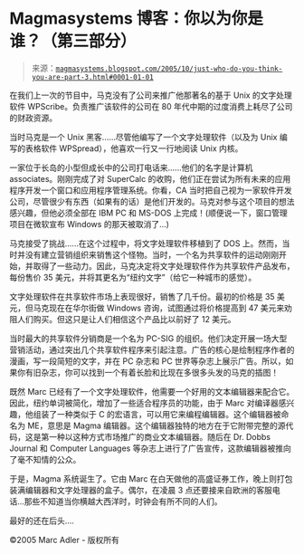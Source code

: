 <!--yml

分类：未分类

日期：2024-05-18 05:23:31

-->

# Magmasystems 博客：你以为你是谁？（第三部分）

> 来源：[`magmasystems.blogspot.com/2005/10/just-who-do-you-think-you-are-part-3.html#0001-01-01`](http://magmasystems.blogspot.com/2005/10/just-who-do-you-think-you-are-part-3.html#0001-01-01)

在我们上一次的节目中，马克没有了公司来推广他那著名的基于 Unix 的文字处理软件 WPScribe。负责推广该软件的公司在 80 年代中期的过度消费上耗尽了公司的财政资源。

当时马克是一个 Unix 黑客......尽管他编写了一个文字处理软件（以及为 Unix 编写的表格软件 WPSpread），他喜欢一行又一行地阅读 Unix 内核。

一家位于长岛的小型但成长中的公司打电话来......他们的名字是计算机 associates。刚刚完成了对 SuperCalc 的收购，他们正在尝试为所有未来的应用程序开发一个窗口和应用程序管理系统。你看，CA 当时把自己视为一家软件开发公司，尽管很少有东西（如果有的话）是他们开发的。马克对参与这个项目的想法感兴趣，但他必须全部在 IBM PC 和 MS-DOS 上完成！(顺便说一下，窗口管理项目在微软宣布 Windows 的那天被取消了...)

马克接受了挑战......在这个过程中，将文字处理软件移植到了 DOS 上。然而，当时并没有建立营销组织来销售这个怪物。当时，一个名为共享软件的运动刚刚开始，并取得了一些动力。因此，马克决定将文字处理软件作为共享软件产品发布，每份售价 35 美元，并将其更名为“纽约文字”（给它一种城市的感觉）。

文字处理软件在共享软件市场上表现很好，销售了几千份。最初的价格是 35 美元，但马克现在在华尔街做 Windows 咨询，试图通过将价格提高到 47 美元来劝阻人们购买。但这只是让人们相信这个产品比以前好了 12 美元。

当时最大的共享软件分销商是一个名为 PC-SIG 的组织。他们决定开展一场大型营销活动，通过突出几个共享软件程序来引起注意。广告的核心是绘制程序作者的漫画，写一段简短的文字，并在 PC 杂志和 PC 世界等杂志上展示广告。所以，如果你有旧杂志，你可以找到一个有着长脸和比现在多很多头发的马克的插图！

既然 Marc 已经有了一个文字处理软件，他需要一个好用的文本编辑器来配合它。因此，纽约单词被简化，增加了一些适合程序员的功能，由于 Marc 对编译器感兴趣，他组装了一种类似于 C 的宏语言，可以用它来编程编辑器。这个编辑器被命名为 ME，意思是 Magma 编辑器。这个编辑器独特的地方在于它附带完整的源代码，这是第一种以这种方式市场推广的商业文本编辑器。随后在 Dr. Dobbs Journal 和 Computer Languages 等杂志上进行了广告宣传，这款编辑器被推向了毫不知情的公众。

于是，Magma 系统诞生了。它由 Marc 在白天做他的高盛证券工作，晚上则打包装满编辑器和文字处理器的盒子。偶尔，在凌晨 3 点还要接来自欧洲的客服电话...那些不知道当你横越大西洋时，时钟会有所不同的人们。

最好的还在后头....

©2005 Marc Adler - 版权所有
